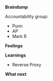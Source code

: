 **Braindump**


Accountability group:
- Punn
- AP
- Mark R

**Feelings**

**Learnings**
- Reverse Proxy

**What next**